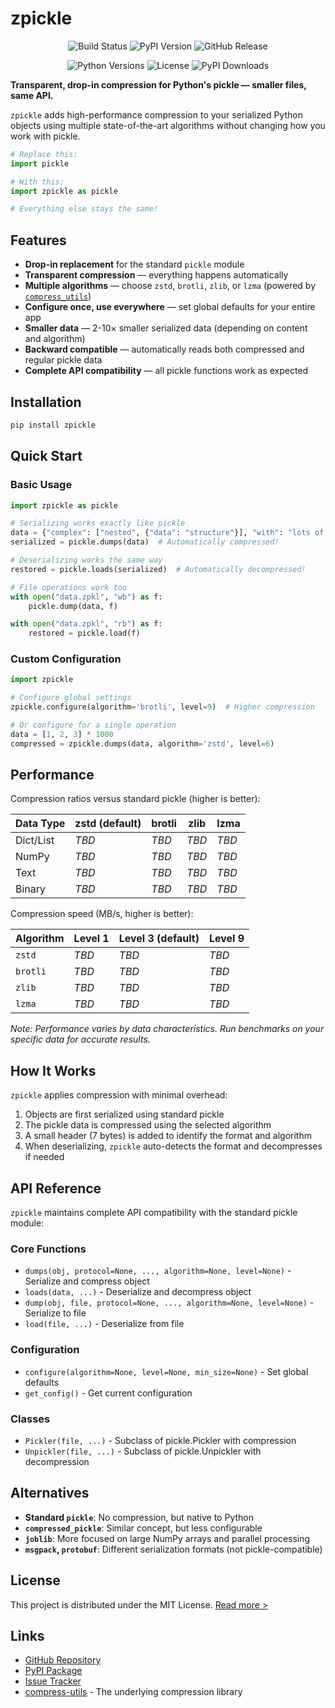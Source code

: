 # zpickle

<p align="center">
  <img src="https://img.shields.io/github/actions/workflow/status/dupontcyborg/zpickle/test_and_package_wheel.yml" alt="Build Status"/>
  <img src="https://img.shields.io/pypi/v/zpickle" alt="PyPI Version"/>
  <img src="https://img.shields.io/github/v/release/dupontcyborg/zpickle" alt="GitHub Release"/>
</p>
<p align="center">
  <img src="https://img.shields.io/pypi/pyversions/zpickle" alt="Python Versions"/>
  <img src="https://img.shields.io/github/license/dupontcyborg/zpickle" alt="License"/>
  <img src="https://static.pepy.tech/badge/zpickle" alt="PyPI Downloads">
</p>

**Transparent, drop-in compression for Python's pickle — smaller files, same API.**

`zpickle` adds high-performance compression to your serialized Python objects using multiple state-of-the-art algorithms without changing how you work with pickle.

```python
# Replace this:
import pickle

# With this:
import zpickle as pickle

# Everything else stays the same!
```

## Features

- **Drop-in replacement** for the standard `pickle` module
- **Transparent compression** — everything happens automatically
- **Multiple algorithms** — choose `zstd`, `brotli`, `zlib`, or `lzma` (powered by [`compress_utils`](https://github.com/dupontcyborg/compress-utils))
- **Configure once, use everywhere** — set global defaults for your entire app
- **Smaller data** — 2-10× smaller serialized data (depending on content and algorithm)
- **Backward compatible** — automatically reads both compressed and regular pickle data
- **Complete API compatibility** — all pickle functions work as expected

## Installation

```bash
pip install zpickle
```

## Quick Start

### Basic Usage

```python
import zpickle as pickle

# Serializing works exactly like pickle
data = {"complex": ["nested", {"data": "structure"}], "with": "lots of repetition"}
serialized = pickle.dumps(data)  # Automatically compressed!

# Deserializing works the same way
restored = pickle.loads(serialized)  # Automatically decompressed!

# File operations work too
with open("data.zpkl", "wb") as f:
    pickle.dump(data, f)

with open("data.zpkl", "rb") as f:
    restored = pickle.load(f)
```

### Custom Configuration

```python
import zpickle

# Configure global settings
zpickle.configure(algorithm='brotli', level=9)  # Higher compression

# Or configure for a single operation
data = [1, 2, 3] * 1000
compressed = zpickle.dumps(data, algorithm='zstd', level=6)
```

## Performance

Compression ratios versus standard pickle (higher is better):

| Data Type | zstd (default) | brotli | zlib | lzma |
|-----------|----------------|--------|------|------|
| Dict/List | _TBD_ | _TBD_ | _TBD_ | _TBD_ |
| NumPy     | _TBD_ | _TBD_ | _TBD_ | _TBD_ |
| Text      | _TBD_ | _TBD_ | _TBD_ | _TBD_ |
| Binary    | _TBD_ | _TBD_ | _TBD_ | _TBD_ |

Compression speed (MB/s, higher is better):

| Algorithm  | Level 1 | Level 3 (default) | Level 9 |
|------------|---------|-------------------|---------|
| `zstd`       | _TBD_ | _TBD_ | _TBD_ |
| `brotli`     | _TBD_ | _TBD_ | _TBD_ |
| `zlib`       | _TBD_ | _TBD_ | _TBD_ |
| `lzma`       | _TBD_ | _TBD_ | _TBD_ |

*Note: Performance varies by data characteristics. Run benchmarks on your specific data for accurate results.*

## How It Works

`zpickle` applies compression with minimal overhead:

1. Objects are first serialized using standard pickle
2. The pickle data is compressed using the selected algorithm
3. A small header (7 bytes) is added to identify the format and algorithm
4. When deserializing, `zpickle` auto-detects the format and decompresses if needed

## API Reference

`zpickle` maintains complete API compatibility with the standard pickle module:

### Core Functions

- `dumps(obj, protocol=None, ..., algorithm=None, level=None)` - Serialize and compress object
- `loads(data, ...)` - Deserialize and decompress object
- `dump(obj, file, protocol=None, ..., algorithm=None, level=None)` - Serialize to file
- `load(file, ...)` - Deserialize from file

### Configuration

- `configure(algorithm=None, level=None, min_size=None)` - Set global defaults
- `get_config()` - Get current configuration

### Classes

- `Pickler(file, ...)` - Subclass of pickle.Pickler with compression
- `Unpickler(file, ...)` - Subclass of pickle.Unpickler with decompression

## Alternatives

- **Standard `pickle`**: No compression, but native to Python
- **`compressed_pickle`**: Similar concept, but less configurable
- **`joblib`**: More focused on large NumPy arrays and parallel processing
- **`msgpack`, `protobuf`**: Different serialization formats (not pickle-compatible)

## License

This project is distributed under the MIT License. [Read more >](LICENSE)

## Links

- [GitHub Repository](https://github.com/dupontcyborg/zpickle)
- [PyPI Package](https://pypi.org/project/zpickle/)
- [Issue Tracker](https://github.com/dupontcyborg/zpickle/issues)
- [compress-utils](https://github.com/dupontcyborg/compress-utils) - The underlying compression library